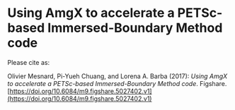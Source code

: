 # Using AmgX to accelerate a PETSc-based Immersed-Boundary Method code

Please cite as:

Olivier Mesnard, Pi-Yueh Chuang, and Lorena A. Barba (2017): _Using AmgX to accelerate a PETSc-based Immersed-Boundary Method code_. Figshare.
[https://doi.org/10.6084/m9.figshare.5027402.v1](https://doi.org/10.6084/m9.figshare.5027402.v1)